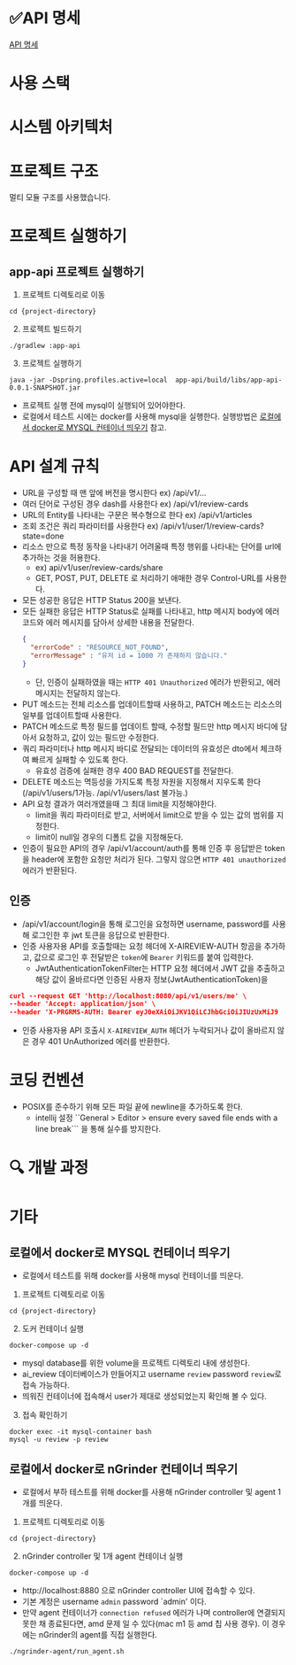 # ✅API 명세

<a href="http://dev.api.ai-review.site/swagger-ui/index.html"> API 명세 </a>

# 사용 스택

# 시스템 아키텍처

# 프로젝트 구조

멀티 모듈 구조를 사용했습니다.

# 프로젝트 실행하기

## app-api 프로젝트 실행하기

1. 프로젝트 디렉토리로 이동

```shell
cd {project-directory}
```

2. 프로젝트 빌드하기

```shell
./gradlew :app-api
```

3. 프로젝트 실행하기

```shell
java -jar -Dspring.profiles.active=local  app-api/build/libs/app-api-0.0.1-SNAPSHOT.jar
```

- 프로젝트 실행 전에 mysql이 실행되어 있어야한다.
- 로컬에서 테스트 시에는 docker를 사용해 mysql을 실행한다. 실행방법은 [로컬에서 docker로 MYSQL 컨테이너 띄우기](#로컬에서-docker로-mysql-컨테이너-띄우기) 참고.

# API 설계 규칙

- URL을 구성할 때 맨 앞에 버전을 명시한다 ex) /api/v1/...
- 여러 단어로 구성된 경우 dash를 사용한다 ex) /api/v1/review-cards
- URL의 Entity를 나타내는 구문은 복수형으로 한다 ex) /api/v1/articles
- 조회 조건은 쿼리 파라미터를 사용한다 ex) /api/v1/user/1/review-cards?state=done
- 리소스 만으로 특정 동작을 나타내기 어려울때 특정 행위를 나타내는 단어를 url에 추가하는 것을 허용한다.
    - ex) api/v1/user/review-cards/share
    - GET, POST, PUT, DELETE 로 처리하기 애매한 경우 Control-URL를 사용한다.
- 모든 성공한 응답은 HTTP Status 200을 보낸다.
- 모든 실패한 응답은 HTTP Status로 실패를 나타내고, http 메시지 body에 에러 코드와 에러 메시지를 담아서 상세한 내용을 전달한다.
    ```json
    {
      "errorCode" : "RESOURCE_NOT_FOUND",
      "errorMessage" : "유저 id = 1000 가 존재하지 않습니다."
    }
    ```
    - 단, 인증이 실패하였을 때는 ```HTTP 401 Unauthorized``` 에러가 반환되고, 에러 메시지는 전달하지 않는다.
- PUT 메소드는 전체 리소스를 업데이트할때 사용하고, PATCH 메소드는 리소스의 일부를 업데이트할때 사용한다.
- PATCH 메소드로 특정 필드를 업데이트 할때, 수정할 필드만 http 메시지 바디에 담아서 요청하고, 값이 있는 필드만 수정한다.
- 쿼리 파라미터나 http 메시지 바디로 전달되는 데이터의 유효성은 dto에서 체크하여 빠르게 실패할 수 있도록 한다.
    - 유효성 검증에 실패한 경우 400 BAD REQUEST를 전달한다.
- DELETE 메소드는 멱등성을 가지도록 특정 자원을 지정해서 지우도록 한다(/api/v1/users/1가능. /api/v1/users/last 불가능.)
- API 요청 결과가 여러개였을때 그 최대 limit을 지정해야한다.
    - limit을 쿼리 파라미터로 받고, 서버에서 limit으로 받을 수 있는 값의 범위를 지정한다.
    - limit이 null일 경우의 디폴트 값을 지정해둔다.
- 인증이 필요한 API의 경우 /api/v1/account/auth를 통해 인증 후 응답받은 token을 header에 포함한 요청만 처리가 된다. 그렇지 않으면 ```HTTP 401 unauthorized```
  에러가 반환된다.

## 인증

- /api/v1/account/login을 통해 로그인을 요청하면 username, password를 사용해 로그인한 후 jwt 토큰을 응답으로 반환한다.
- 인증 사용자용 API를 호출할때는 요청 헤더에 X-AIREVIEW-AUTH 항곰을 추가하고, 값으로 로그인 후 전달받은 `token`에 `Bearer` 키워드를 붙여 입력한다.
    - JwtAuthenticationTokenFilter는 HTTP 요청 헤더에서 JWT 값을 추출하고 해당 값이 올바르다면 인증된 사용자 정보(JwtAuthenticationToken)을

```json
curl --request GET 'http://localhost:8080/api/v1/users/me' \
--header 'Accept: application/json' \
--header 'X-PRGRMS-AUTH: Bearer eyJ0eXAiOiJKV1QiLCJhbGciOiJIUzUxMiJ9
```

- 인증 사용자용 API 호출시 ```X-AIREVIEW_AUTH``` 헤더가 누락되거나 값이 올바르지 않은 경우 401 UnAuthorized 에러를 반환한다.

# 코딩 컨벤션

- POSIX를 준수하기 위해 모든 파일 끝에 newline을 추가하도록 한다.
    - intellij 설정 ``General > Editor > ensure every saved file ends with a line break``` 을 통해 실수를 방지한다.

# 🔍 개발 과정

# 기타

## 로컬에서 docker로 MYSQL 컨테이너 띄우기

- 로컬에서 테스트를 위해 docker를 사용해 mysql 컨테이너를 띄운다.

1. 프로젝트 디렉토리로 이동

```shell
cd {project-directory}
```

2. 도커 컨테이너 실행

```shell
docker-compose up -d
```

- mysql database를 위한 volume을 프로젝트 디렉토리 내에 생성한다.
- ai_review 데이터베이스가 만들어지고 username `review` password `review`로 접속 가능하다.
- 띄워진 컨테이너에 접속해서 user가 제대로 생성되었는지 확인해 볼 수 있다.

3. 접속 확인하기

```shell
docker exec -it mysql-container bash
mysql -u review -p review
```

## 로컬에서 docker로 nGrinder 컨테이너 띄우기

- 로컬에서 부하 테스트를 위해 docker를 사용해 nGrinder controller 및 agent 1개를 띄운다.

1. 프로젝트 디렉토리로 이동

```shell
cd {project-directory}
```

2. nGrinder controller 및 1개 agent 컨테이너 실행

```shell
docker-compose up -d
```

- http://localhost:8880 으로 nGrinder controller UI에 접속할 수 있다.
- 기본 계정은 username `admin` password `admin' 이다.
- 만약 agent 컨테이너가 `connection refused` 에러가 나며 controller에 연결되지 못한 채 종료된다면, amd 문제 일 수 있다(mac m1 등 amd 칩 사용 경우). 이 경우에는
  nGrinder의 agent를 직접 실행한다.

``` 
./ngrinder-agent/run_agent.sh
```

